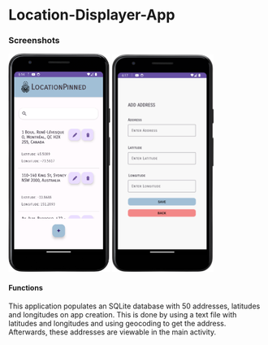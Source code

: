 # Location-Displayer-App


### Screenshots


<p float="left">
  <img src="screenshots/main-screen.png" width="200" />
  <img src="screenshots/add-location.png" width="200" /> 
</p>



#### Functions
This application populates an SQLite database with 50 addresses, latitudes and longitudes on app creation. This is done by using a text file with latitudes and longitudes and using geocoding to get the address. Afterwards, these addresses are viewable in the main activity. 
